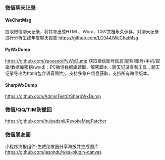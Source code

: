 

### 微信聊天记录
#### WeChatMsg
提取微信聊天记录，将其导出成HTML、Word、CSV文档永久保存，对聊天记录进行分析生成年度聊天报告
https://github.com/LC044/WeChatMsg

#### PyWxDump
https://github.com/xaoyaoo/PyWxDump
获取微信账号信息(昵称/账号/手机/邮箱/数据库密钥/wxid)；PC微信数据库读取、解密脚本；聊天记录查看工具；聊天记录导出为html(包含语音图片)。支持多账户信息获取，支持所有微信版本。

#### SharpWxDump
https://github.com/AdminTest0/SharpWxDump

### 微信/QQ/TIM防撤回
https://github.com/huiyadanli/RevokeMsgPatcher

### 微信朋友圈
小程序海报组件-生成朋友圈分享海报并生成图片
https://github.com/jasondu/wxa-plugin-canvas